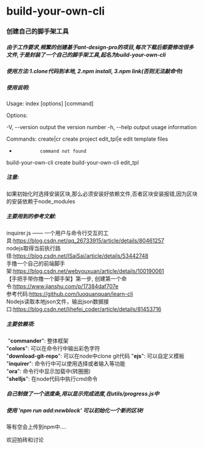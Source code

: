 # build-your-own-cli
###  创建自己的脚手架工具

##### 由于工作要求,频繁的创建基于ant-design-pro的项目,每次下载后都要修改很多文件,于是封装了一个自己的脚手架工具,起名为build-your-own-cli

##### 使用方法:1.clone代码到本地, 2.npm install, 3.npm link(否则无法敲命令)

##### 使用说明:

Usage: index [options] [command]

Options:

  -V, --version  output the version number
  -h, --help     output usage information

Commands:
  create|cr      create project
  edit_tpl|e     edit template files

  *              command not found
build-your-own-cli create <project-name>
build-your-own-cli edit_tpl

##### 注意:

如果初始化时选择安装区块,那么必须安装好依赖文件,否者区块安装报错,因为区块的安装依赖于node_modules

##### 主要用到的参考文献:

inquirer.js —— 一个用户与命令行交互的工具:https://blog.csdn.net/qq_26733915/article/details/80461257  
nodejs取得当前执行路径:https://blog.csdn.net/ISaiSai/article/details/53442748  
手撸一个自己的前端脚手架:https://blog.csdn.net/webyouxuan/article/details/100190061  
【手把手带你撸一个脚手架】第一步, 创建第一个命令:https://www.jianshu.com/p/17384daf707e  
参考代码:https://github.com/luoquanquan/learn-cli  
Nodejs读取本地json文件，输出json数据接口:https://blog.csdn.net/lihefei_coder/article/details/81453716  

##### 主要依赖项:

​    "**commander**": 整体框架  
​    "**colors**": 可以在命令行中输出彩色字符  
​    "**download-git-repo**": 可以在node中clone git代码
​    "**ejs**": 可以自定义模板  
​    "**inquirer**": 命令行中可以使用选择或者输入等功能  
​    "**ora**": 命令行中显示加载中(转圈圈)  
​    "**shelljs**": 在node代码中执行cmd命令  

##### 自己制做了一个进度条,用以显示完成进度,在utils/progress.js中

##### 使用  'npm run add:newblock' 可以初始化一个新的区块! 

等有空会上传到npm中....

欢迎拍砖和讨论